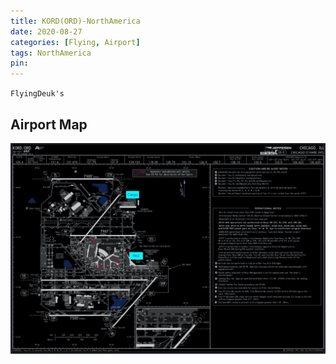 ```yaml
---
title: KORD(ORD)-NorthAmerica
date: 2020-08-27
categories: [Flying, Airport]
tags: NorthAmerica
pin:
---
```

`FlyingDeuk's`
>

## Airport Map
![ord](/img/flying/airport/ord_ap.jpg)

